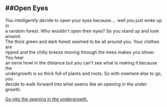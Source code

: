 ##Open Eyes
---
You _intelligently_ decide to open your eyes because.... well you just woke up in   
a random forest. Who wouldn't open their eyes? So you stand up and look around.   
The thick green and dark forest seemed to be all around you. Your clothes are   
ripped and the chilly breeze moving through the trees makes you shiver. You hear   
an eerie howl  in the distance but you can't see what is making it because the   
undergrowth is so thick full of plants and roots. So with nowhere else to go, you   
decide to walk forward into what seems like an opening in the under growth. 


[Go into the opening in the undergrowth.](forest.md)
